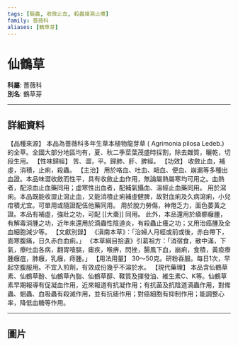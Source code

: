```yaml
---
tags: [驅蟲, 收斂止血, 殺蟲燥濕止癢]
family: 薔薇科
aliases: [鶴草芽]
---
```


# 仙鶴草

**科屬**: 薔薇科  
**別名**: 鶴草芽  

---

## 詳細資料
【品種來源】
本品為薔薇科多年生草本植物龍芽草 (
Agrimonia pilosa
Ledeb.) 的全草。全國大部分地區均有，夏、秋二季莖葉茂盛時採割，除去雜質，曬乾，切段生用。
【性味歸經】
苦、澀，平。歸肺、肝、脾經。
【功效】
收斂止血，補虛，消積，止痢，殺蟲。
【主治】
用於咯血、吐血、衄血、便血、崩漏等多種出血證。本品味澀收斂而性平，具有收斂止血作用，無論屬熱屬寒均可用之。血熱者，配涼血止血藥同用；虛寒性出血者，配補氣攝血、溫經止血藥同用。
用於瀉痢。本品既能收澀止瀉止血，又能消積止痢補虛健脾，故對血痢及久病瀉痢，小兒疳積尤宜。可單用或隨證配伍他藥同用。
用於脫力勞傷，神倦乏力，面色萎黃之證。本品有補虛，強壯之功，可配 [[大棗]] 同用。
此外，本品還用於瘡癤癰腫，有解毒消腫之功，近年來還用於滴蟲性陰道炎，有殺蟲止癢之功；又用治癌腫及全血細胞減少等。
【文獻別錄】
《滇南本草》：「治婦人月經或前或後，赤白帶下，面寒腹痛，日久赤白血痢。」
《本草綱目拾遺》引葛祖方：「消宿食，散中滿，下氣，療吐血各病，翻胃噎膈，瘧疾，喉痹，閃挫，腸風下血，崩痢，食積，黃疸療腫癰疽，肺癰，乳癰，痔腫。」
【用法用量】
30～50克。研粉吞服。每日1次，早起空腹服用。不宜入煎劑，有效成份幾乎不溶於水。
【現代藥理】
本品含仙鶴草素、仙鶴草酚、仙鶴草內脂、仙鶴草醇、鞣質及揮發油、維生素C、K等。仙鶴草素早期報導有促凝血作用，近來報道有抗凝作用；有抗菌及抗陰道滴蟲作用，對絛蟲、蛔蟲、血吸蟲有殺滅作用，並有抗瘧作用；對癌細胞有抑制作用；能調整心率，降低血糖等作用。

---

## 圖片
